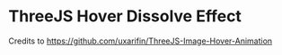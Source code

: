 # ThreeJS Hover Dissolve Effect
Credits to https://github.com/uxarifin/ThreeJS-Image-Hover-Animation
